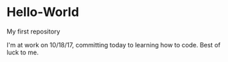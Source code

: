 # Hello-World
My first repository

I'm at work on 10/18/17, committing today to learning how to code.  Best of luck to me.
